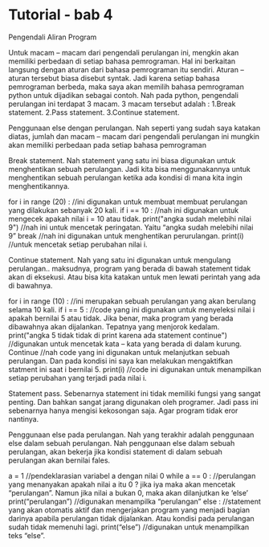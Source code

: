 # Tutorial - bab 4
Pengendali Aliran Program

Untuk macam – macam  dari pengendali perulangan ini, mengkin akan memiliki 
perbedaan di setiap bahasa pemrograman. Hal ini berkaitan langsung dengan 
aturan dari bahasa pemrograman itu sendiri. Aturan – aturan tersebut biasa disebut syntak. 
Jadi karena setiap bahasa pemrograman berbeda, maka saya akan memilih bahasa pemrograman 
python untuk dijadikan sebagai contoh.  Nah pada python, pengendali perulangan ini terdapat 3 macam. 
3 macam tersebut adalah :
1.Break statement.
2.Pass statement.
3.Continue statement.

Penggunaan else dengan perulangan.
Nah seperti yang sudah saya katakan diatas, jumlah dan macam – macam dari pengendali perulangan 
ini mungkin akan memiliki perbedaan pada setiap bahasa pemrograman

Break statement.
Nah statement yang satu ini biasa digunakan untuk menghentikan sebuah perulangan. 
Jadi kita bisa menggunakannya untuk menghentikan sebuah perulangan ketika ada kondisi di mana kita ingin menghentikannya.

for i in range (20) : //ini digunakan untuk membuat membuat perulangan yang dilakukan sebanyak 20 kali.
    if i == 10 : //nah ini digunakan untuk mengecek apakah nilai i = 10 atau tidak.
        print("angka sudah melebihi nilai 9") //nah ini untuk mencetak peringatan. Yaitu “angka sudah melebihi nilai 9”
        break //nah ini digunakan untuk menghentikan perurulangan.
    print(i) //untuk mencetak setiap perubahan nilai i.
	
Continue statement.
Nah yang satu ini digunakan untuk mengulang perulangan.. maksudnya, program yang berada di bawah statement tidak akan di eksekusi. 
Atau bisa kita katakan untuk men lewati perintah yang ada di bawahnya. 

for i in range (10) : //ini merupakan sebuah perulangan yang akan berulang selama 10 kali.
    if i == 5 : //code yang ini digunakan untuk menyeleksi nilai i apakah bernilai 5 atau tidak. 
	Jika benar, maka program yang berada dibawahnya akan dijalankan. Tepatnya yang menjorok kedalam.
        print("angka 5 tidak tidak di print karena ada statement continue") //digunakan untuk mencetak kata – kata yang berada di dalam kurung.
        Continue //nah code yang ini digunakan untuk melanjutkan sebuah perulangan. Dan pada kondisi ini saya kan melakukan mengaktifkan statment ini saat i bernilai 5.
    print(i) //code ini digunakan untuk menampilkan setiap perubahan yang terjadi pada nilai i.
	
Statement pass.
Sebenarnya statement ini tidak memiliki fungsi yang sangat penting. Dan bahkan sangat jarang digunakan oleh programer. 
Jadi pass ini sebenarnya hanya mengisi kekosongan saja. Agar program tidak eror nantinya.

Penggunaan else pada perulangan.
Nah yang terakhir adalah penggunaan else dalam sebuah perulangan. Nah penggunaan else dalam sebuah perulangan, 
akan bekerja jika kondisi statement di dalam sebuah perulangan akan bernilai fales.

a = 1 //pendeklarasian variabel a dengan nilai 0
while a == 0 : //perulangan yang menanyakan apakah nilai a itu 0 ? jika iya maka akan mencetak “perulangan”. 
Namun jika nilai a bukan 0, maka akan dilanjutkan ke ‘else’
    print(“perulangan”) //digunakan menampilka “perulangan”
else : //statement yang akan otomatis aktif dan mengerjakan program yang menjadi bagian darinya apabila perulangan tidak dijalankan. 
Atau kondisi pada perulangan sudah tidak memenuhi lagi.
    print(“else”) //digunakan untuk menampilkan teks “else”.